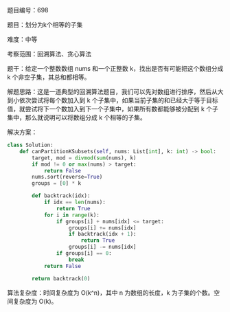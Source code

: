 题目编号：698

题目：划分为k个相等的子集

难度：中等

考察范围：回溯算法、贪心算法

题干：给定一个整数数组 nums 和一个正整数 k，找出是否有可能把这个数组分成 k 个非空子集，其总和都相等。

解题思路：这是一道典型的回溯算法题目，我们可以先对数组进行排序，然后从大到小依次尝试将每个数加入到 k 个子集中，如果当前子集的和已经大于等于目标值，就尝试将下一个数加入到下一个子集中，如果所有数都能够被分配到 k 个子集中，那么就说明可以将数组分成 k 个相等的子集。

解决方案：

```python
class Solution:
    def canPartitionKSubsets(self, nums: List[int], k: int) -> bool:
        target, mod = divmod(sum(nums), k)
        if mod != 0 or max(nums) > target:
            return False
        nums.sort(reverse=True)
        groups = [0] * k

        def backtrack(idx):
            if idx == len(nums):
                return True
            for i in range(k):
                if groups[i] + nums[idx] <= target:
                    groups[i] += nums[idx]
                    if backtrack(idx + 1):
                        return True
                    groups[i] -= nums[idx]
                if groups[i] == 0:
                    break
            return False

        return backtrack(0)
```

算法复杂度：时间复杂度为 O(k^n)，其中 n 为数组的长度，k 为子集的个数。空间复杂度为 O(k)。